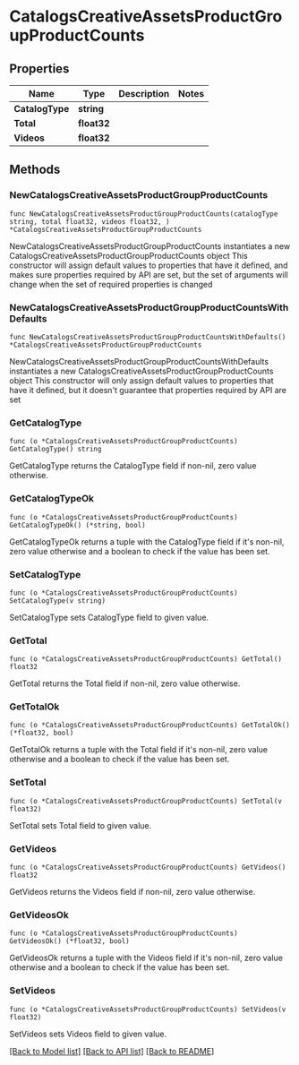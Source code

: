 # CatalogsCreativeAssetsProductGroupProductCounts

## Properties

Name | Type | Description | Notes
------------ | ------------- | ------------- | -------------
**CatalogType** | **string** |  | 
**Total** | **float32** |  | 
**Videos** | **float32** |  | 

## Methods

### NewCatalogsCreativeAssetsProductGroupProductCounts

`func NewCatalogsCreativeAssetsProductGroupProductCounts(catalogType string, total float32, videos float32, ) *CatalogsCreativeAssetsProductGroupProductCounts`

NewCatalogsCreativeAssetsProductGroupProductCounts instantiates a new CatalogsCreativeAssetsProductGroupProductCounts object
This constructor will assign default values to properties that have it defined,
and makes sure properties required by API are set, but the set of arguments
will change when the set of required properties is changed

### NewCatalogsCreativeAssetsProductGroupProductCountsWithDefaults

`func NewCatalogsCreativeAssetsProductGroupProductCountsWithDefaults() *CatalogsCreativeAssetsProductGroupProductCounts`

NewCatalogsCreativeAssetsProductGroupProductCountsWithDefaults instantiates a new CatalogsCreativeAssetsProductGroupProductCounts object
This constructor will only assign default values to properties that have it defined,
but it doesn't guarantee that properties required by API are set

### GetCatalogType

`func (o *CatalogsCreativeAssetsProductGroupProductCounts) GetCatalogType() string`

GetCatalogType returns the CatalogType field if non-nil, zero value otherwise.

### GetCatalogTypeOk

`func (o *CatalogsCreativeAssetsProductGroupProductCounts) GetCatalogTypeOk() (*string, bool)`

GetCatalogTypeOk returns a tuple with the CatalogType field if it's non-nil, zero value otherwise
and a boolean to check if the value has been set.

### SetCatalogType

`func (o *CatalogsCreativeAssetsProductGroupProductCounts) SetCatalogType(v string)`

SetCatalogType sets CatalogType field to given value.


### GetTotal

`func (o *CatalogsCreativeAssetsProductGroupProductCounts) GetTotal() float32`

GetTotal returns the Total field if non-nil, zero value otherwise.

### GetTotalOk

`func (o *CatalogsCreativeAssetsProductGroupProductCounts) GetTotalOk() (*float32, bool)`

GetTotalOk returns a tuple with the Total field if it's non-nil, zero value otherwise
and a boolean to check if the value has been set.

### SetTotal

`func (o *CatalogsCreativeAssetsProductGroupProductCounts) SetTotal(v float32)`

SetTotal sets Total field to given value.


### GetVideos

`func (o *CatalogsCreativeAssetsProductGroupProductCounts) GetVideos() float32`

GetVideos returns the Videos field if non-nil, zero value otherwise.

### GetVideosOk

`func (o *CatalogsCreativeAssetsProductGroupProductCounts) GetVideosOk() (*float32, bool)`

GetVideosOk returns a tuple with the Videos field if it's non-nil, zero value otherwise
and a boolean to check if the value has been set.

### SetVideos

`func (o *CatalogsCreativeAssetsProductGroupProductCounts) SetVideos(v float32)`

SetVideos sets Videos field to given value.



[[Back to Model list]](../README.md#documentation-for-models) [[Back to API list]](../README.md#documentation-for-api-endpoints) [[Back to README]](../README.md)


